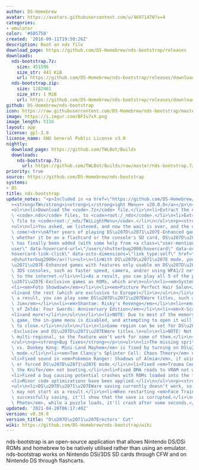 ```yaml
---
author: DS-Homebrew
avatar: https://avatars.githubusercontent.com/u/46971470?v=4
categories:
- emulator
color: '#585758'
created: '2016-09-11T19:50:26Z'
description: Boot an nds file
download_page: https://github.com/DS-Homebrew/nds-bootstrap/releases
downloads:
  nds-bootstrap.7z:
    size: 451596
    size_str: 441 KiB
    url: https://github.com/DS-Homebrew/nds-bootstrap/releases/download/v0.39.0/nds-bootstrap.7z
  nds-bootstrap.zip:
    size: 1282461
    size_str: 1 MiB
    url: https://github.com/DS-Homebrew/nds-bootstrap/releases/download/v0.39.0/nds-bootstrap.zip
github: DS-Homebrew/nds-bootstrap
icon: https://raw.githubusercontent.com/DS-Homebrew/nds-bootstrap/master/retail/assets/icon.bmp
image: https://i.imgur.com/BFIu7xX.png
image_length: 5116
layout: app
license: gpl-3.0
license_name: GNU General Public License v3.0
nightly:
  download_page: https://github.com/TWLBot/Builds
  downloads:
    nds-bootstrap.7z:
      url: https://github.com/TWLBot/Builds/raw/master/nds-bootstrap.7z
priority: true
source: https://github.com/DS-Homebrew/nds-bootstrap
systems:
- DS
title: nds-bootstrap
update_notes: "<p>Included in <a href=\"https://github.com/DS-Homebrew/TWiLightMenu/releases/tag/v20.0.0\"\
  ><strong>TW</strong>i<strong>L</strong>ight Menu++ v20.0.0</a></p>\n<p>Instructions:</p>\n\
  <ol>\n<li>Download the <code>.7z</code> file.</li>\n<li>Extract the nds-bootstrap\
  \ <code>.nds</code> files, to <code>root:/_nds</code>.</li>\n<li>Extract the <code>.ver</code>\
  \ file to <code>root:/_nds/TWiLightMenu</code>.</li>\n</ol>\n<p><strong>What's new?</strong></p>\n\
  <ul>\n<li>You asked, we listened, and now the wait is over, and the day has finally\
  \ come!<br>\nAfter years of playing DS\u207D\u2071\u207E-Enhanced games in DS mode,\
  \ whether it be on a flashcard or the console's SD card, DS\u207D\u2071\u207E mode\
  \ has finally been added (with some help from <a class=\"user-mention\" data-hovercard-type=\"\
  user\" data-hovercard-url=\"/users/shutterbug2000/hovercard\" data-octo-click=\"\
  hovercard-link-click\" data-octo-dimensions=\"link_type:self\" href=\"https://github.com/shutterbug2000\"\
  >@shutterbug2000</a>)!\n<ul>\n<li>With DS\u207D\u2071\u207E mode, you can play DS\u207D\
  \u2071\u207E-Enhanced games with features only usable on DS\u207D\u2071\u207E or\
  \ 3DS consoles, such as faster speed, camera, and/or using WPA1/2 networks to connect\
  \ to the internet.</li>\n<li>As a result, you can play all 5 of the physical DS\u207D\
  \u2071\u207E-Exclusive games as ROMs, which are\n<ul>\n<li><em>System Flaw</em></li>\n\
  <li><em>Foto Showdown</em></li>\n<li><em>Picture Perfect Hair Salon</em></li>\n\
  <li>and the rest (which are exclusive to Europe)</li>\n</ul>\n</li>\n<li>Also as\
  \ a result, you can play some DS\u207D\u2071\u207EWare titles, such as\n<ul>\n<li><em>Earthworm\
  \ Jim</em></li>\n<li><em>Shantae: Risky's Revenge</em></li>\n<li><em>The Legend\
  \ of Zelda: Four Swords: Anniversary Edition</em></li>\n<li><em>X-Scape</em></li>\n\
  <li>and more!</li>\n</ul>\n</li>\n<li>NOTE: Due to most of the memory being by the\
  \ game, the in-game menu is disabled, and attempting to open it will cause the game\
  \ to close.</li>\n</ul>\n</li>\n<li>Game region can be set for DS\u207D\u2071\u207E\
  -Exclusive and DS\u207D\u2071\u207EWare titles.\n<ul>\n<li>NOTE: Not all games are\
  \ multi-regional, so the feature won't work for some of them.</li>\n</ul>\n</li>\n\
  </ul>\n<p><strong>Bug fixes</strong></p>\n<ul>\n<li>The missing sprite bug in <em>Mario\
  \ vs. Donkey Kong: Mini-Land Mayhem</em> is fixed by turning on DS\u207D\u2071\u207E\
  \ mode.</li>\n<li><em>Tom Clancy's Splinter Cell: Chaos Theory</em> now saves data.</li>\n\
  <li>Fixed sound in <em>Pokemon Ranger: Shadows of Almia</em>, if using either DSiWareHax\
  \ or forced DS\u207D\u2071\u207E mode.</li>\n<li>Fixed <em>Trauma Center: Under\
  \ the Knife</em> not booting.</li>\n<li>Fixed DMA reads to VRAM not working.</li>\n\
  <li>Fixed a bug causing potential crashes with ROMs loaded into the full extra RAM.</li>\n\
  <li>Minor code optimizations have been applied.</li>\n</ul>\n<p><strong>Known bugs</strong></p>\n\
  <ul>\n<li>DS\u207D\u2071\u207EWare saving currently doesn't work, so some games\
  \ may not start as a result.</li>\n<li>When restarting <em>Face Training</em>, after\
  \ successfully saving, it'll show that the save is corrupted.</li>\n<li>In <em>Hidden\
  \ Photo</em>, while a puzzle loads, it'll crash after some seconds.</li>\n</ul>"
updated: '2021-04-20T06:17:40Z'
version: v0.39.0
version_title: "D\u207D\u2071\u207Erectors' Cut"
wiki: https://github.com/DS-Homebrew/nds-bootstrap/wiki
---
```

nds-bootstrap is an open-source application that allows Nintendo DS/DSi ROMs and homebrew to be natively utilised rather than using an emulator. nds-bootstrap works on Nintendo DSi/3DS SD cards through CFW and on Nintendo DS through flashcarts.
